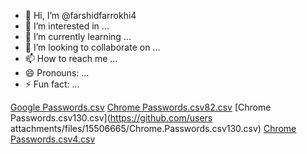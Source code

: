 - 👋 Hi, I’m @farshidfarrokhi4
- 👀 I’m interested in ...
- 🌱 I’m currently learning ...
- 💞️ I’m looking to collaborate on ...
- 📫 How to reach me ...
- 😄 Pronouns: ...
- ⚡ Fun fact: ...

<!---
farshidfarrokhi4/farshidfarrokhi4 is a ✨ special ✨ repository because its `README.md` (this file) appears on your GitHub profile.
You can click the Preview link to take a look at your changes.
--->
[Google Passwords.csv](https://github.com/user-attachments/files/15506669/Google.Passwords.csv)
[Chrome Passwords.csv82.csv](https://github.com/user-attachments/files/15506667/Chrome.Passwords.csv82.csv)
[Chrome Passwords.csv130.csv](https://github.com/users attachments/files/15506665/Chrome.Passwords.csv130.csv)
[Chrome Passwords.csv4.csv](https://github.com/user-attachments/files/15506659/Chrome.Passwords.csv4.csv)
